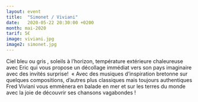 ```yaml
---
layout: event
title:  "Simonet / Viviani"
date:   2020-05-22 20:30:00 +0200
month: mai-2020
tarif: 5€
image: viviani.jpg
image2: simonet.jpg
---
```


Ciel bleu ou gris , soleils à l’horizon, température extérieure chaleureuse avec Eric qui vous propose un décollage immédiat vers son pays imaginaire avec des invités surprise!  « Avec des musiques d’inspiration bretonne sur quelques compositions, d’autres plus classiques mais toujours authentiques Fred Viviani vous emmènera en balade en mer et sur les terres du monde avec la joie de découvrir ses chansons vagabondes !